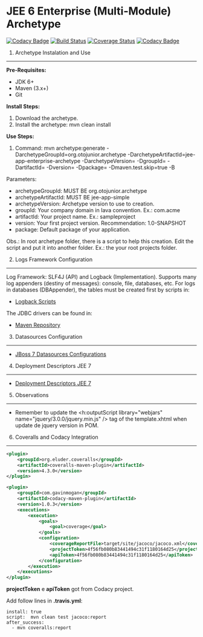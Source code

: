 <!-- 
   Copyright 2013 Oto Soares Coelho Junior

   Licensed under the Apache License, Version 2.0 (the "License");
   you may not use this file except in compliance with the License.
   You may obtain a copy of the License at

       http://www.apache.org/licenses/LICENSE-2.0

   Unless required by applicable law or agreed to in writing, software
   distributed under the License is distributed on an "AS IS" BASIS,
   WITHOUT WARRANTIES OR CONDITIONS OF ANY KIND, either express or implied.
   See the License for the specific language governing permissions and
   limitations under the License.
 -->
JEE 6 Enterprise (Multi-Module) Archetype
=========================================

[![Codacy Badge](https://api.codacy.com/project/badge/Grade/93cfdaa697c74ba38068392f86f5504a)](https://www.codacy.com/app/otojunior/jee-app-enterprise-archetype?utm_source=github.com&utm_medium=referral&utm_content=otojunior/jee-app-enterprise-archetype&utm_campaign=badger)
[![Build Status](https://travis-ci.org/otojunior/jee-app-enterprise-archetype.svg?branch=master)](https://travis-ci.org/otojunior/jee-app-enterprise-archetype)
[![Coverage Status](https://coveralls.io/repos/github/otojunior/quickstart-weld-archetype/badge.svg?branch=master)](https://coveralls.io/github/otojunior/quickstart-weld-archetype?branch=master)
[![Codacy Badge](https://api.codacy.com/project/badge/Grade/93cfdaa697c74ba38068392f86f5504a)](https://www.codacy.com/app/otojunior/jee-app-enterprise-archetype?utm_source=github.com&amp;utm_medium=referral&amp;utm_content=otojunior/jee-app-enterprise-archetype&amp;utm_campaign=Badge_Grade)

1. Archetype Instalation and Use
--------------------------------

**Pre-Requisites:**

- JDK 6+
- Maven (3.x+)
- Git

**Install Steps:**

1. Download the archetype.
2. Install the archetype: mvn clean install

**Use Steps:**

1. Command: mvn archetype:generate -DarchetypeGroupId=org.otojunior.archetype -DarchetypeArtifactId=jee-app-enterprise-archetype -DarchetypeVersion=<archetype version> -DgroupId=<your company domain> -DartifactId=<your project> -Dversion=<your project verson> -Dpackage=<your project package> -Dmaven.test.skip=true -B

Parameters:
* archetypeGroupId: MUST BE org.otojunior.archetype
* archetypeArtifactId: MUST BE jee-app-simple
* archetypeVersion: Archetype version to use to creation.
* groupId: Your company domain in Iava convention. Ex.: com.acme
* artifactId: Your project name. Ex.: sampleproject
* version: Your first project version. Recommendation: 1.0-SNAPSHOT
* package: Default package of your application.

Obs.: In root archetype folder, there is a script to help this creation. Edit the script and put it into another folder. Ex.: the your root projects folder.

2. Logs Framework Configuration
-------------------------------

Log Framework: SLF4J (API) and Logback (Implementation). Supports many log appenders (destiny of messages): console, file, databases, etc. For logs in databases (DBAppender), the tables must be created first by scripts in:
* [Logback Scripts](https://github.com/qos-ch/logback/tree/v_1.1.1/logback-classic/src/main/java/ch/qos/logback/classic/db/script)

The JDBC drivers can be found in:
* [Maven Repository](http://search.maven.org)

3. Datasources Configuration
----------------------------

* [JBoss 7 Datasources Configurations](http://www.ironjacamar.org/doc/userguide/1.0/en-US/html/ex_datasources.html)

4. Deployment Descriptors JEE 7
----------------------------------

* [Deployment Descriptors JEE 7](https://dzone.com/articles/java-ee-7-deployment)

5. Observations
---------------

* Remember to update the <h:outputScript library="webjars" name="jquery/3.0.0/jquery.min.js" /> tag of the template.xhtml when update de jquery version in POM.

6. Coveralls and Codacy Integration
-----------------------------------

```xml
<plugin>
	<groupId>org.eluder.coveralls</groupId>
	<artifactId>coveralls-maven-plugin</artifactId>
	<version>4.3.0</version>
</plugin>

<plugin>
	<groupId>com.gavinmogan</groupId>
    <artifactId>codacy-maven-plugin</artifactId>
    <version>1.0.3</version>
    <executions>
    	<execution>
    		<goals>
    			<goal>coverage</goal>
    		</goals>
    		<configuration>
		    	<coverageReportFile>target/site/jacoco/jacoco.xml</coverageReportFile>
		    	<projectToken>4f56fb080b83441494c31f1180164d25</projectToken>
		    	<apiToken>4f56fb080b83441494c31f1180164d25</apiToken>
    		</configuration>
    	</execution>
    </executions>
</plugin>

```
**projectToken** e **apiToken** got from Codacy project.

Add follow lines in **.travis.yml**:

```
install: true
script:  mvn clean test jacoco:report
after_success:
  - mvn coveralls:report
```